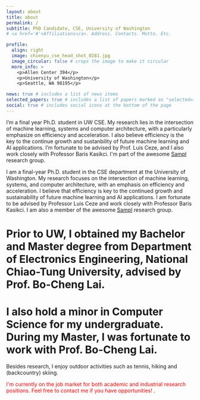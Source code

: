 ```yaml
---
layout: about
title: about
permalink: /
subtitle: PhD Candidate, CSE, University of Washington
# <a href='#'>Affiliations</a>. Address. Contacts. Motto. Etc.

profile:
  align: right
  image: chienyu_cse_head_shot_0281.jpg
  image_circular: false # crops the image to make it circular
  more_info: >
    <p>Allen Center 394</p>
    <p>University of Washington</p>
    <p>Seattle, WA 98195</p>

news: true # includes a list of news items
selected_papers: true # includes a list of papers marked as "selected={true}"
social: true # includes social icons at the bottom of the page
---
```


I’m a final year Ph.D. student in UW CSE. 
My research lies in the intersection of machine learning, systems and computer architecture, with a particularly emphasize on efficiency and acceleration.
I also believe efficiency is the key to the continue growth and sustanbility of future machine learning and AI applications. 
I’m fortunate to be advised by Prof. Luis Ceze, and I also work closely with Professor Baris Kasikci.
I'm part of the awesome [Sampl](https://sampl.cs.washington.edu) research group.

I am a final-year Ph.D. student in the CSE department at the University of Washington. My research focuses on the intersection of machine learning, systems, and computer architecture, with an emphasis on efficiency and acceleration. I believe that efficiency is key to the continued growth and sustainability of future machine learning and AI applications. I am fortunate to be advised by Professor Luis Ceze and work closely with Professor Baris Kasikci. I am also a member of the awesome [Sampl](https://sampl.cs.washington.edu) research group.

# Prior to UW, I obtained my Bachelor and Master degree from Department of Electronics Engineering, National Chiao-Tung University, advised by Prof. Bo-Cheng Lai. 
# I also hold a minor in Computer Science for my undergraduate. During my Master, I was fortunate to work with Prof. Bo-Cheng Lai.

Besides research, I enjoy outdoor activities such as tennis, hiking and (backcountry) skiing.

<span style="color:red">
I'm currently on the job market for both academic and industrial research positions. Feel free to contact me if you have opportunities!
</span>.